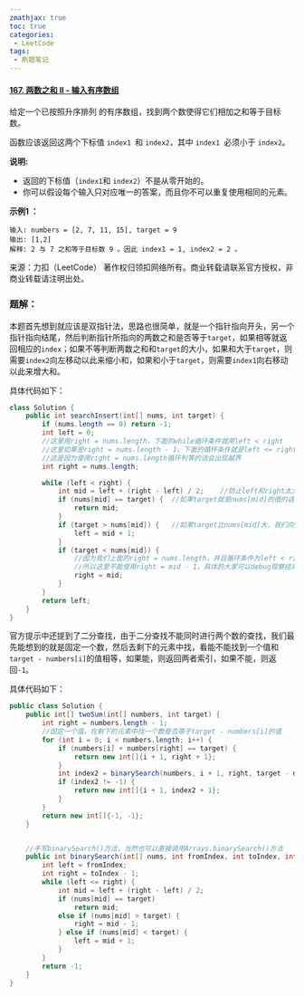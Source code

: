 ```yaml
---
zmathjax: true
toc: true
categories:
 - LeetCode
tags:
 - 刷题笔记
---
```


#### [167. 两数之和 II - 输入有序数组](https://leetcode-cn.com/problems/two-sum-ii-input-array-is-sorted/)

给定一个已按照升序排列 的有序数组，找到两个数使得它们相加之和等于目标数。

函数应该返回这两个下标值 `index1 `和 `index2`，其中 `index1 `必须小于 `index2`。

**说明:**

- 返回的下标值（`index1`和 `index2`）不是从零开始的。
- 你可以假设每个输入只对应唯一的答案，而且你不可以重复使用相同的元素。

<!--more-->

**示例1 ：**

```
输入: numbers = [2, 7, 11, 15], target = 9
输出: [1,2]
解释: 2 与 7 之和等于目标数 9 。因此 index1 = 1, index2 = 2 。
```

来源：力扣（LeetCode）
著作权归领扣网络所有。商业转载请联系官方授权，非商业转载请注明出处。

### 题解：

本题首先想到就应该是双指针法，思路也很简单，就是一个指针指向开头，另一个指针指向结尾，然后判断指针所指向的两数之和是否等于`target`，如果相等就返回相应的`index`；如果不等判断两数之和和`target`的大小，如果和大于`target`，则需要`index2`向左移动以此来缩小和，如果和小于`target`，则需要`index1`向右移动以此来增大和。

具体代码如下：

```java
class Solution {
    public int searchInsert(int[] nums, int target) {
        if (nums.length == 0) return -1;
        int left = 0;
        //这里用right = nums.length，下面的while循环条件就用left < right
        //这里如果是right = nums.length - 1，下面的循环条件就是left <= right
        //这是因为使用right = nums.length循环判等的话会出现越界
        int right = nums.length;

        while (left < right) {
            int mid = left + (right - left) / 2;    //防止left和right太大导致相加除二溢出
            if (nums[mid] == target) {  //如果target就是nums[mid]的值的话就直接返回
                return mid;
            }
            if (target > nums[mid]) {   //如果target比nums[mid]大，我们向右子区间收缩，所以这里需要left = mid + 1
                left = mid + 1;
            }
            if (target < nums[mid]) {
                //因为我们上面的right = nums.length，并且循环条件为left < right
                //所以这里不能使用right = mid - 1，具体的大家可以debug观察结果
                right = mid;
            }
        }
        return left;
    }
}
```

官方提示中还提到了二分查找，由于二分查找不能同时进行两个数的查找，我们最先能想到的就是固定一个数，然后去剩下的元素中找，看能不能找到一个值和`target - numbers[i]`的值相等，如果能，则返回两者索引，如果不能，则返回`-1`。

具体代码如下：

```java
public class Solution {
    public int[] twoSum(int[] numbers, int target) {
        int right = numbers.length - 1;
        //固定一个值，在剩下的元素中找一个数是否等于target - numbers[i]的值
        for (int i = 0; i < numbers.length; i++) {
            if (numbers[i] + numbers[right] == target) {
                return new int[]{i + 1, right + 1};
            }
            int index2 = binarySearch(numbers, i + 1, right, target - numbers[i]);
            if (index2 != -1) {
                return new int[]{i + 1, index2 + 1};
            }
        }
        return new int[]{-1, -1};
    }


    //手写binarySearch()方法，当然也可以直接调用Arrays.binarySearch()方法
    public int binarySearch(int[] nums, int fromIndex, int toIndex, int target) {
        int left = fromIndex;
        int right = toIndex - 1;
        while (left <= right) {
            int mid = left + (right - left) / 2;
            if (nums[mid] == target)
                return mid;
            else if (nums[mid] > target) {
                right = mid - 1;
            } else if (nums[mid] < target) {
                left = mid + 1;
            }
        }
        return -1;
    }
}
```







